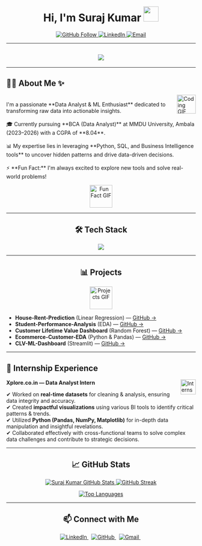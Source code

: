 <h1 align="center">Hi, I'm Suraj Kumar <img src="https://media.giphy.com/media/hvRJCLFzcasrR4ia7z/giphy.gif" width="40"></h1>

<p align="center">
  <a href="https://github.com/surajpathak23"><img src="https://img.shields.io/github/followers/surajpathak23?label=GitHub&style=social" alt="GitHub Follow">
  </a>
  <a href="https://www.linkedin.com/in/suraj-kumar-2307skp/"><img src="https://img.shields.io/badge/LinkedIn-2.1k-blue?style=social&logo=linkedin&logoColor=white" alt="LinkedIn">
  </a>
  <a href="mailto:surajpathakdes@gmail.com">
    <img src="https://img.shields.io/badge/Email-D14836?style=flat-square&logo=gmail&logoColor=white" alt="Email">
  </a>
</p>

---

<h2 align="center">
  <img src="https://readme-typing-svg.herokuapp.com?font=Fira+Code&weight=600&size=30&pause=1000&color=F71735&center=true&vCenter=true&width=490&lines=I+am+a+Data+Analyst+%26+ML+Enthusiast;Building+Insightful+Projects;Learning+and+Growing+Everyday!">
</h2>

---

## 👨‍💻 About Me ✨

<p align="left">
  <img src="https://media.giphy.com/media/VgCDAzcK6NghfXu0aX/giphy.gif" width="50px" align="right" alt="Coding GIF"/>
  <br>
  I'm a passionate **Data Analyst & ML Enthusiast** dedicated to transforming raw data into actionable insights.
  <br><br>
  🎓 Currently pursuing **BCA (Data Analyst)** at MMDU University, Ambala (2023–2026) with a CGPA of **8.04**.
  <br><br>
  📊 My expertise lies in leveraging **Python, SQL, and Business Intelligence tools** to uncover hidden patterns and drive data-driven decisions.
  <br><br>
  ⚡ **Fun Fact:** I'm always excited to explore new tools and solve real-world problems!
</p>
<p align="center">
  <img src="https://media.giphy.com/media/LnQjpWaON8IRorE2Ps/giphy.gif" width="60px" alt="Fun Fact GIF">
</p>

---

<h2 align="center">🛠 Tech Stack</h2>

<p align="center">
  <img src="https://skillicons.dev/icons?i=python,sql,cpp,pandas,numpy,matplotlib,sklearn,excel,powerbi,colab&theme=dark" />
</p>

---

<h2 align="center">📊 Projects</h2>

<p align="center">
  <img src="https://media.giphy.com/media/LMt968GxO7s7m/giphy.gif" width="60" alt="Projects GIF">
</p>

- **House-Rent-Prediction** (Linear Regression) — [GitHub →](https://github.com/surajpathak23/House-Rent-Prediction)
- **Student-Performance-Analysis** (EDA) — [GitHub →](https://github.com/surajpathak23/Student-Performance-Analysis)
- **Customer Lifetime Value Dashboard** (Random Forest) — [GitHub →](https://github.com/surajpathak23/Customer-Churn-Prediction)
- **Ecommerce-Customer-EDA** (Python & Pandas) — [GitHub →](https://github.com/surajpathak23/Ecommerce-Customer-EDA)
- **CLV-ML-Dashboard** (Streamlit) — [GitHub →](https://github.com/surajpathak23/CLV-ML-Dashboard)

---

## 🎯 Internship Experience

**Xplore.co.in — Data Analyst Intern** <img src="https://media.giphy.com/media/FWAcpJsFT9C5LCsZFX/giphy.gif" width="40px" align="right" alt="Internship GIF"/>

✔ Worked on **real-time datasets** for cleaning & analysis, ensuring data integrity and accuracy.
<br>
✔ Created **impactful visualizations** using various BI tools to identify critical patterns & trends.
<br>
✔ Utilized **Python (Pandas, NumPy, Matplotlib)** for in-depth data manipulation and insightful revelations.
<br>
✔ Collaborated effectively with cross-functional teams to solve complex data challenges and contribute to strategic decisions.

---

<h2 align="center">📈 GitHub Stats</h2>

<p align="center">
  <a href="https://github.com/surajpathak23">
    <img src="https://github-readme-stats.vercel.app/api?username=surajpathak23&show_icons=true&theme=dark&include_all_commits=true&count_private=true" alt="Suraj Kumar GitHub Stats" />
    <img src="https://github-readme-streak-stats.herokuapp.com/?user=surajpathak23&theme=dark" alt="GitHub Streak" />
  </a>
</p>

<p align="center">
  <a href="https://github.com/surajpathak23">
    <img src="https://github-readme-stats.vercel.app/api/top-langs/?username=surajpathak23&layout=compact&theme=dark" alt="Top Languages" />
  </a>
</p>

---

<h2 align="center">📫 Connect with Me</h2>

<p align="center">
  <a href="https://www.linkedin.com/in/suraj-kumar-2307skp/" target="_blank">
    <img src="https://img.shields.io/badge/LinkedIn-%230077B5.svg?&style=for-the-badge&logo=linkedin&logoColor=white" alt="LinkedIn">
  </a>&nbsp;
  <a href="https://github.com/surajpathak23" target="_blank">
    <img src="https://img.shields.io/badge/GitHub-%2312100E.svg?&style=for-the-badge&logo=github&logoColor=white" alt="GitHub">
  </a>&nbsp;
  <a href="mailto:surajpathakdes@gmail.com" target="_blank">
    <img src="https://img.shields.io/badge/Gmail-%23D14836.svg?&style=for-the-badge&logo=gmail&logoColor=white" alt="Gmail">
  </a>&nbsp;
  <a href="https://x.com/suraj_pathak23" target="_blank">
    <img src="https://img.shields.io/badge/Twitter-%231DA1F2.svg?&style=for-the-badge&logo=twitter&logoColor=white
